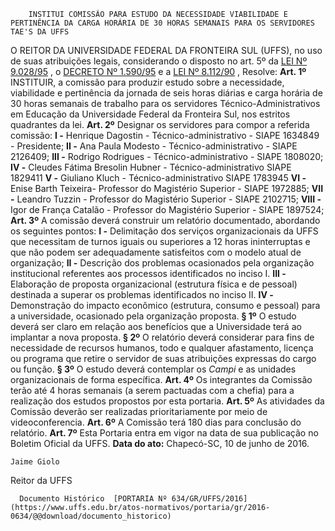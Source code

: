         INSTITUI COMISSÃO PARA ESTUDO DA NECESSIDADE VIABILIDADE E PERTINÊNCIA DA CARGA HORÁRIA DE 30 HORAS SEMANAIS PARA OS SERVIDORES TAE'S DA UFFS  

 O REITOR DA UNIVERSIDADE FEDERAL DA FRONTEIRA SUL (UFFS), no uso de suas atribuições legais, considerando o disposto no art. 5º da [LEI Nº 9.028/95](http://www.planalto.gov.br/ccivil_03/leis/L9028.htm)  , o [DECRETO Nº 1.590/95](http://www.planalto.gov.br/ccivil_03/decreto/d1590.htm)  e a [LEI Nº 8.112/90](http://www.planalto.gov.br/ccivil_03/leis/l8112cons.htm)  , Resolve:   **Art. 1º** INSTITUIR, a comissão para produzir estudo sobre a necessidade, viabilidade e pertinência da jornada de seis horas diárias e carga horária de 30 horas semanais de trabalho para os servidores Técnico-Administrativos em Educação da Universidade Federal da Fronteira Sul, nos estritos quadrantes da lei.   **Art. 2º** Designar os servidores para compor a referida comissão: **I -** Henrique Dagostin - Técnico-administrativo - SIAPE 1634849 - Presidente; **II -** Ana Paula Modesto - Técnico-administrativo - SIAPE 2126409; **III -** Rodrigo Rodrigues - Técnico-administrativo - SIAPE 1808020; **IV -** Cleudes Fátima Bresolin Hubner - Técnico-administrativo SIAPE 1829411 **V -** Giuliano Kluch - Técnico-administrativo SIAPE 1783945 **VI -** Enise Barth Teixeira- Professor do Magistério Superior - SIAPE 1972885; **VII -** Leandro Tuzzin - Professor do Magistério Superior - SIAPE 2102715; **VIII -** Igor de França Catalão - Professor do Magistério Superior - SIAPE 1897524;   **Art. 3º** A comissão deverá construir um relatório documentado, abordando os seguintes pontos: **I -** Delimitação dos serviços organizacionais da UFFS que necessitam de turnos iguais ou superiores a 12 horas ininterruptas e que não podem ser adequadamente satisfeitos com o modelo atual de organização; **II -** Descrição dos problemas ocasionados pela organização institucional referentes aos processos identificados no inciso I. **III -** Elaboração de proposta organizacional (estrutura física e de pessoal) destinada a superar os problemas identificados no inciso II. **IV -** Demonstração do impacto econômico (estrutura, consumo e pessoal) para a universidade, ocasionado pela organização proposta. **§ 1º** O estudo deverá ser claro em relação aos benefícios que a Universidade terá ao implantar a nova proposta. **§ 2º** O relatório deverá considerar para fins de necessidade de recursos humanos, todo e qualquer afastamento, licença ou programa que retire o servidor de suas atribuições expressas do cargo ou função. **§ 3º** O estudo deverá contemplar os *Campi* e as unidades organizacionais de forma específica.   **Art. 4º** Os integrantes da Comissão terão até 4 horas semanais (a serem pactuadas com a chefia) para a realização dos estudos propostos por esta portaria.   **Art. 5º** As atividades da Comissão deverão ser realizadas prioritariamente por meio de videoconferencia.   **Art. 6º** A Comissão terá 180 dias para conclusão do relatório.   **Art. 7º** Esta Portaria entra em vigor na data de sua publicação no Boletim Oficial da UFFS.      **Data do ato:** Chapecó-SC, 10 de junho de 2016.   
 

    Jaime Giolo   
 Reitor da UFFS 

      Documento Histórico  [PORTARIA Nº 634/GR/UFFS/2016](https://www.uffs.edu.br/atos-normativos/portaria/gr/2016-0634/@@download/documento_historico)     
      